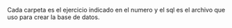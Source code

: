 Cada carpeta es el ejercicio indicado en el numero y el sql es el archivo que uso para crear la base de datos.
